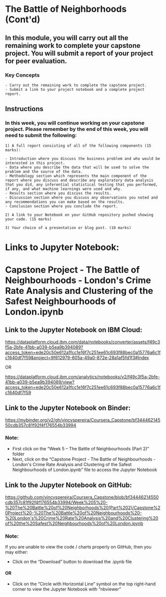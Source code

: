 # The Battle of Neighborhoods (Cont'd)

## In this module, you will carry out all the remaining work to complete your capstone project. You will submit a report of your project for peer evaluation.
### Key Concepts

    - Carry out the remaining work to complete the capstone project.
    - Submit a link to your project notebook and a complete project report.

## Instructions

### In this week, you will continue working on your capstone project. Please remember by the end of this week, you will need to submit the following:

    1) A full report consisting of all of the following components (15 marks):

    - Introduction where you discuss the business problem and who would be interested in this project.
    - Data where you describe the data that will be used to solve the problem and the source of the data.
    - Methodology section which represents the main component of the report where you discuss and describe any exploratory data analysis that you did, any inferential statistical testing that you performed, if any, and what machine learnings were used and why.
    - Results section where you discuss the results.
    - Discussion section where you discuss any observations you noted and any recommendations you can make based on the results.
    - Conclusion section where you conclude the report.

    2) A link to your Notebook on your GitHub repository pushed showing your code. (15 marks)

    3) Your choice of a presentation or blog post. (10 marks)

# Links to Jupyter Notebook:
# Capstone Project - The Battle of Neighbourhoods - London's Crime Rate Analysis and Clustering of the Safest Neighbourhoods of London.ipynb

## Link to the Jupyter Notebook on IBM Cloud:
https://dataplatform.cloud.ibm.com/data/notebooks/converter/assets/f49c3f5a-2bfe-41bb-a039-b5ea9b394089?access_token=ede20c50e612a1fcc1e16f7c251ee61c693f88bec0a15776a6c1fc1640df7f59&project=9f612979-605a-49a0-872e-28a1af5fd1f3#Index

OR

https://dataplatform.cloud.ibm.com/analytics/notebooks/v2/f49c3f5a-2bfe-41bb-a039-b5ea9b394089/view?access_token=ede20c50e612a1fcc1e16f7c251ee61c693f88bec0a15776a6c1fc1640df7f59


## Link to the Jupyter Notebook on Binder:
https://mybinder.org/v2/gh/vincyspereira/Coursera_Capstone/bf34446214550cdb357c81f92f4f176554b33994

### Note:
 - First click on the “Week 5 – The Battle of Neighbourhoods (Part 2)” folder
 - Next, click on the “Capstone Project - The Battle of Neighbourhoods - London's Crime Rate Analysis and Clustering of the Safest Neighbourhoods of London.ipynb” file to access the Jupyter Notebook


## Link to the Jupyter Notebook on GitHub: 
https://github.com/vincyspereira/Coursera_Capstone/blob/bf34446214550cdb357c81f92f4f176554b33994/Week%205%20-%20The%20Battle%20of%20Neighborhoods%20(Part%202)/Capstone%20Project%20-%20The%20Battle%20of%20Neighbourhoods%20-%20London's%20Crime%20Rate%20Analysis%20and%20Clustering%20of%20the%20Safest%20Neighbourhoods%20of%20London.ipynb

### Note:
If you are unable to view the code / charts properly on GitHub, then you may either:
 - Click on the “Download” button to download the .ipynb file
 #### OR
 - Click on the “Circle with Horizontal Line” symbol on the top right-hand corner to view the Jupyter Notebook with “nbviewer”
